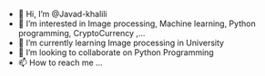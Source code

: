 - 👋 Hi, I’m @Javad-khalili
- 👀 I’m interested in Image processing, Machine learning, Python programming, CryptoCurrency ,...
- 🌱 I’m currently learning Image processing in University 
- 💞️ I’m looking to collaborate on Python Programming
- 📫 How to reach me ...

<!---
Javad-khalili/Javad-khalili is a ✨ special ✨ repository because its `README.md` (this file) appears on your GitHub profile.
You can click the Preview link to take a look at your changes.
--->
